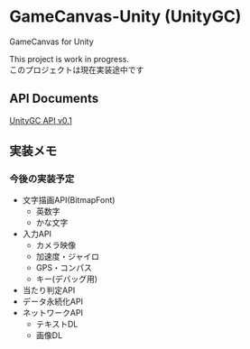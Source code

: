 # GameCanvas-Unity (UnityGC)
GameCanvas for Unity

This project is work in progress.<br>
このプロジェクトは現在実装途中です

## API Documents
[UnityGC API v0.1](https://sfc-sdp.github.io/GameCanvas-Unity/doc/class_game_canvas_1_1_game_canvas.html)

## 実装メモ

### 今後の実装予定
* 文字描画API(BitmapFont)
  * 英数字
  * かな文字
* 入力API
  * カメラ映像
  * 加速度・ジャイロ
  * GPS・コンパス
  * キー(デバッグ用)
* 当たり判定API
* データ永続化API
* ネットワークAPI
  * テキストDL
  * 画像DL
